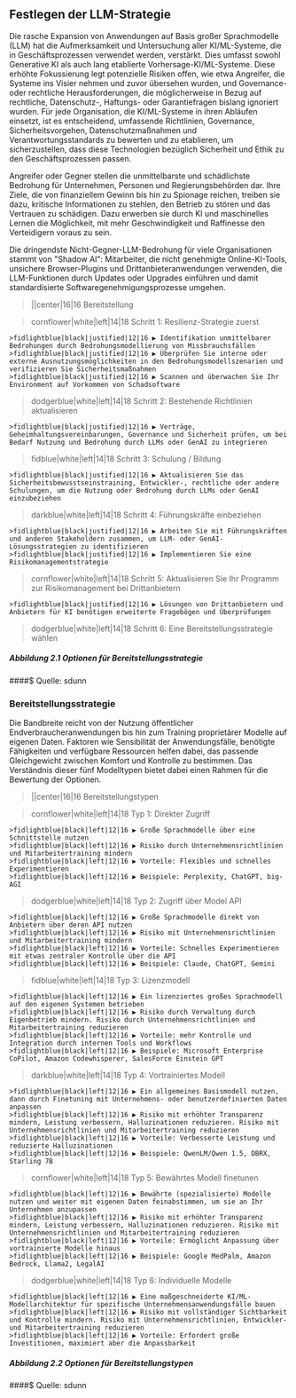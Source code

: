 ## Festlegen der LLM-Strategie

Die rasche Expansion von Anwendungen auf Basis großer Sprachmodelle (LLM) hat die Aufmerksamkeit und Untersuchung aller KI/ML-Systeme, die in Geschäftsprozessen verwendet werden, verstärkt. Dies umfasst sowohl Generative KI als auch lang etablierte Vorhersage-KI/ML-Systeme. Diese erhöhte Fokussierung legt potenzielle Risiken offen, wie etwa Angreifer, die Systeme ins Visier nehmen und zuvor übersehen wurden, und Governance- oder rechtliche Herausforderungen, die möglicherweise in Bezug auf rechtliche, Datenschutz-, Haftungs- oder Garantiefragen bislang ignoriert wurden. Für jede Organisation, die KI/ML-Systeme in ihren Abläufen einsetzt, ist es entscheidend, umfassende Richtlinien, Governance, Sicherheitsvorgehen, Datenschutzmaßnahmen und Verantwortungsstandards zu bewerten und zu etablieren, um sicherzustellen, dass diese Technologien bezüglich Sicherheit und Ethik zu den Geschäftsprozessen passen.

Angreifer oder Gegner stellen die unmittelbarste und schädlichste Bedrohung für Unternehmen, Personen und Regierungsbehörden dar. Ihre Ziele, die von finanziellem Gewinn bis hin zu Spionage reichen, treiben sie dazu, kritische Informationen zu stehlen, den Betrieb zu stören und das Vertrauen zu schädigen. Dazu erwerben sie durch KI und maschinelles Lernen die Möglichkeit, mit mehr Geschwindigkeit und Raffinesse den Verteidigern voraus zu sein.

Die dringendste Nicht-Gegner-LLM-Bedrohung für viele Organisationen stammt von "Shadow AI": Mitarbeiter, die nicht genehmigte Online-KI-Tools, unsichere Browser-Plugins und Drittanbieteranwendungen verwenden, die LLM-Funktionen durch Updates oder Upgrades einführen und damit standardisierte Softwaregenehmigungsprozesse umgehen.

>||center|16|16 Bereitstellung

>cornflower|white|left|14|18 Schritt 1: Resilienz-Strategie zuerst

    >fidlightblue|black|justified|12|16 ▶ Identifikation unmittelbarer Bedrohungen durch Bedrohungsmodellierung von Missbrauchsfällen
    >fidlightblue|black|justified|12|16 ▶ Überprüfen Sie interne oder externe Ausnutzungsmöglichkeiten in den Bedrohungsmodellszenarien und verifizieren Sie Sicherheitsmaßnahmen
    >fidlightblue|black|justified|12|16 ▶ Scannen und überwachen Sie Ihr Environment auf Vorkommen von Schadsoftware

>dodgerblue|white|left|14|18 Schritt 2: Bestehende Richtlinien aktualisieren

    >fidlightblue|black|justified|12|16 ▶ Verträge, Geheimhaltungsvereinbarungen, Governance und Sicherheit prüfen, um bei Bedarf Nutzung und Bedrohung durch LLMs oder GenAI zu integrieren

>fidblue|white|left|14|18 Schritt 3: Schulung / Bildung

    >fidlightblue|black|justified|12|16 ▶ Aktualisieren Sie das Sicherheitsbewusstseinstraining, Entwickler-, rechtliche oder andere Schulungen, um die Nutzung oder Bedrohung durch LLMs oder GenAI einzubeziehen

>darkblue|white|left|14|18 Schritt 4: Führungskräfte einbeziehen

    >fidlightblue|black|justified|12|16 ▶ Arbeiten Sie mit Führungskräften und anderen Stakeholdern zusammen, um LLM- oder GenAI-Lösungsstrategien zu identifizieren
    >fidlightblue|black|justified|12|16 ▶ Implementieren Sie eine Risikomanagementstrategie

>cornflower|white|left|14|18 Schritt 5: Aktualisieren Sie Ihr Programm zur Risikomanagement bei Drittanbietern

    >fidlightblue|black|justified|12|16 ▶ Lösungen von Drittanbietern und Anbietern für KI benötigen erweiterte Fragebögen und Überprüfungen

>dodgerblue|white|left|14|18 Schritt 6: Eine Bereitstellungsstrategie wählen

##### Abbildung 2.1 Optionen für Bereitstellungsstrategie
####$ Quelle: sdunn


### Bereitstellungsstrategie

Die Bandbreite reicht von der Nutzung öffentlicher Endverbraucheranwendungen bis hin zum Training proprietärer Modelle auf eigenen Daten. Faktoren wie Sensibilität der Anwendungsfälle, benötigte Fähigkeiten und verfügbare Ressourcen helfen dabei, das passende Gleichgewicht zwischen Komfort und Kontrolle zu bestimmen. Das Verständnis dieser fünf Modelltypen bietet dabei einen Rahmen für die Bewertung der Optionen.

>||center|16|16 Bereitstellungstypen

>cornflower|white|left|14|18 Typ 1: Direkter Zugriff

    >fidlightblue|black|left|12|16 ▶ Große Sprachmodelle über eine Schnittstelle nutzen
    >fidlightblue|black|left|12|16 ▶ Risiko durch Unternehmensrichtlinien und Mitarbeitertraining mindern
    >fidlightblue|black|left|12|16 ▶ Vorteile: Flexibles und schnelles Experimentieren
    >fidlightblue|black|left|12|16 ▶ Beispiele: Perplexity, ChatGPT, big-AGI

>dodgerblue|white|left|14|18 Typ 2: Zugriff über Model API

    >fidlightblue|black|left|12|16 ▶ Große Sprachmodelle direkt von Anbietern über deren API nutzen
    >fidlightblue|black|left|12|16 ▶ Risiko mit Unternehmensrichtlinien und Mitarbeitertraining mindern
    >fidlightblue|black|left|12|16 ▶ Vorteile: Schnelles Experimentieren mit etwas zentraler Kontrolle über die API
    >fidlightblue|black|left|12|16 ▶ Beispiele: Claude, ChatGPT, Gemini

>fidblue|white|left|14|18 Typ 3: Lizenzmodell

    >fidlightblue|black|left|12|16 ▶ Ein lizenziertes großes Sprachmodell auf den eigenen Systemen betrieben
    >fidlightblue|black|left|12|16 ▶ Risiko durch Verwaltung durch Eigenbetrieb mindern. Risiko durch Unternehmensrichtlinien und Mitarbeitertraining reduzieren
    >fidlightblue|black|left|12|16 ▶ Vorteile: mehr Kontrolle und Integration durch internen Tools und Workflows
    >fidlightblue|black|left|12|16 ▶ Beispiele: Microsoft Enterprise CoPilot, Amazon Codewhisperer, SalesForce Einstein GPT

>darkblue|white|left|14|18 Typ 4: Vortrainiertes Modell

    >fidlightblue|black|left|12|16 ▶ Ein allgemeines Basismodell nutzen, dann durch Finetuning mit Unternehmens- oder benutzerdefinierten Daten anpassen
    >fidlightblue|black|left|12|16 ▶ Risiko mit erhöhter Transparenz mindern, Leistung verbessern, Halluzinationen reduzieren. Risiko mit Unternehmensrichtlinien und Mitarbeitertraining reduzieren
    >fidlightblue|black|left|12|16 ▶ Vorteile: Verbesserte Leistung und reduzierte Halluzinationen
    >fidlightblue|black|left|12|16 ▶ Beispiele: QwenLM/Qwen 1.5, DBRX, Starling 7B

>cornflower|white|left|14|18 Typ 5: Bewährtes Modell finetunen

    >fidlightblue|black|left|12|16 ▶ Bewährte (spezialisierte) Modelle nutzen und weiter mit eigenen Daten feinabstimmen, um sie an Ihr Unternehmen anzupassen
    >fidlightblue|black|left|12|16 ▶ Risiko mit erhöhter Transparenz mindern, Leistung verbessern, Halluzinationen reduzieren. Risiko mit Unternehmensrichtlinien und Mitarbeitertraining reduzieren
    >fidlightblue|black|left|12|16 ▶ Vorteile: Ermöglicht Anpassung über vortrainierte Modelle hinaus
    >fidlightblue|black|left|12|16 ▶ Beispiele: Google MedPalm, Amazon Bedrock, Llama2, LegalAI

>dodgerblue|white|left|14|18 Typ 6: Individuelle Modelle

    >fidlightblue|black|left|12|16 ▶ Eine maßgeschneiderte KI/ML-Modellarchitektur für spezifische Unternehmensanwendungsfälle bauen
    >fidlightblue|black|left|12|16 ▶ Risiko mit vollständiger Sichtbarkeit und Kontrolle mindern. Risiko mit Unternehmensrichtlinien, Entwickler- und Mitarbeitertraining reduzieren
    >fidlightblue|black|left|12|16 ▶ Vorteile: Erfordert große Investitionen, maximiert aber die Anpassbarkeit

##### Abbildung 2.2 Optionen für Bereitstellungstypen
####$ Quelle: sdunn
